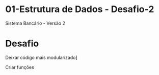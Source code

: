# 01-Estrutura de Dados - Desafio-2
Sistema Bancário - Versão 2

# Desafio
Deixar código mais modularizado]

Criar funções


